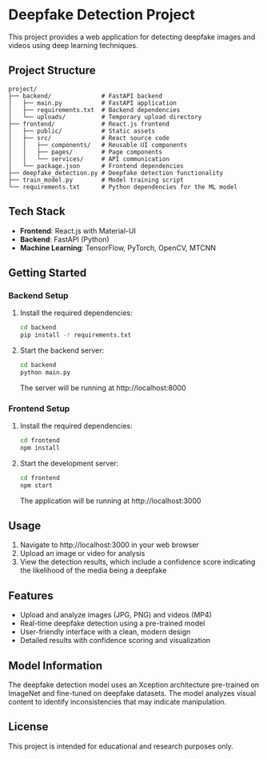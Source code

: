# Deepfake Detection Project

This project provides a web application for detecting deepfake images and videos using deep learning techniques.

## Project Structure

```
project/
├── backend/              # FastAPI backend
│   ├── main.py           # FastAPI application
│   ├── requirements.txt  # Backend dependencies
│   └── uploads/          # Temporary upload directory
├── frontend/             # React.js frontend
│   ├── public/           # Static assets
│   ├── src/              # React source code
│   │   ├── components/   # Reusable UI components
│   │   ├── pages/        # Page components
│   │   └── services/     # API communication
│   └── package.json      # Frontend dependencies
├── deepfake_detection.py # Deepfake detection functionality
├── train_model.py        # Model training script
└── requirements.txt      # Python dependencies for the ML model
```

## Tech Stack

- **Frontend**: React.js with Material-UI
- **Backend**: FastAPI (Python)
- **Machine Learning**: TensorFlow, PyTorch, OpenCV, MTCNN

## Getting Started

### Backend Setup

1. Install the required dependencies:
   ```bash
   cd backend
   pip install -r requirements.txt
   ```

2. Start the backend server:
   ```bash
   cd backend
   python main.py
   ```
   The server will be running at http://localhost:8000

### Frontend Setup

1. Install the required dependencies:
   ```bash
   cd frontend
   npm install
   ```

2. Start the development server:
   ```bash
   cd frontend
   npm start
   ```
   The application will be running at http://localhost:3000

## Usage

1. Navigate to http://localhost:3000 in your web browser
2. Upload an image or video for analysis
3. View the detection results, which include a confidence score indicating the likelihood of the media being a deepfake

## Features

- Upload and analyze images (JPG, PNG) and videos (MP4)
- Real-time deepfake detection using a pre-trained model
- User-friendly interface with a clean, modern design
- Detailed results with confidence scoring and visualization

## Model Information

The deepfake detection model uses an Xception architecture pre-trained on ImageNet and fine-tuned on deepfake datasets. The model analyzes visual content to identify inconsistencies that may indicate manipulation.

## License

This project is intended for educational and research purposes only. 